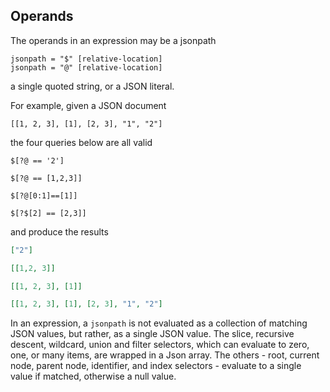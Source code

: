 ## Operands

The operands in an expression may be a jsonpath

```
jsonpath = "$" [relative-location]
jsonpath = "@" [relative-location]
```

a single quoted string, or a JSON literal. 

For example, given a JSON document
```
[[1, 2, 3], [1], [2, 3], "1", "2"]
```
the four queries below are all valid

```
$[?@ == '2']

$[?@ == [1,2,3]]    

$[?@[0:1]==[1]]     

$[?$[2] == [2,3]]   
```
and produce the results
```json
["2"]   

[[1,2, 3]]    

[[1, 2, 3], [1]]  

[[1, 2, 3], [1], [2, 3], "1", "2"]
```

In an expression, a `jsonpath` is not evaluated as a
collection of matching JSON values, but rather, as a single JSON value.
The slice, recursive descent, wildcard, union and filter selectors,
which can evaluate to zero, one, or many items, are wrapped
in a Json array. The others - root, current node, parent node, 
identifier, and index selectors - evaluate to a single value if
matched, otherwise a null value.
  





